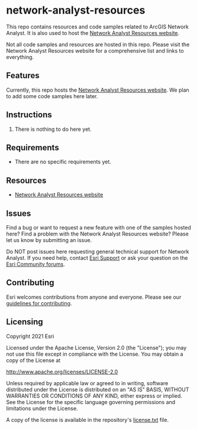 # network-analyst-resources

This repo contains resources and code samples related to ArcGIS Network Analyst. It is also used to host the [Network Analyst Resources website](https://esri.github.io/network-analyst-resources/).

Not all code samples and resources are hosted in this repo. Please visit the Network Analyst Resources website for a comprehensive list and links to everything.

## Features

Currently, this repo hosts the [Network Analyst Resources website](https://esri.github.io/network-analyst-resources/). We plan to add some code samples here later.

## Instructions

1. There is nothing to do here yet.

## Requirements

* There are no specific requirements yet.

## Resources

* [Network Analyst Resources website](https://esri.github.io/network-analyst-resources/)

## Issues

Find a bug or want to request a new feature with one of the samples hosted here? Find a problem with the Network Analyst Resources website? Please let us know by submitting an issue.

Do NOT post issues here requesting general technical support for Network Analyst. If you need help, contact [Esri Support](https://support.esri.com/) or ask your question on the [Esri Community forums](https://community.esri.com/t5/arcgis-network-analyst/ct-p/arcgis-network-analyst).

## Contributing

Esri welcomes contributions from anyone and everyone. Please see our [guidelines for contributing](https://github.com/esri/contributing).

## Licensing
Copyright 2021 Esri

Licensed under the Apache License, Version 2.0 (the "License");
you may not use this file except in compliance with the License.
You may obtain a copy of the License at

   http://www.apache.org/licenses/LICENSE-2.0

Unless required by applicable law or agreed to in writing, software
distributed under the License is distributed on an "AS IS" BASIS,
WITHOUT WARRANTIES OR CONDITIONS OF ANY KIND, either express or implied.
See the License for the specific language governing permissions and
limitations under the License.

A copy of the license is available in the repository's [license.txt](license.txt) file.